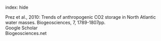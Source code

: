 index: hide

<div class="Citation">

  <div class="Citation-body">
    <div class="Citation-text">Prez et al., 2010: Trends of anthropogenic CO2 storage in North Atlantic water masses. <span class="Article-journal">Biogeosciences, </span><span class="Article-volume">7, </span>1789-1807pp.</div>
    <div class="Citation-links">
      <div class="CitationLink" data-href="https://scholar.google.com/scholar?q=Trends+of+anthropogenic+CO2+storage+in+North+Atlantic+water+masses">
        <div class="CitationLink-icon CitationLink-Scholar"></div>
        <div class="CitationLink-text">Google Scholar</div>
      </div>
      <div class="CitationLink" data-href="http://www.biogeosciences.net/7/1789/2010/bg-7-1789-2010.pdf">
        <div class="CitationLink-icon CitationLink-Publisher"></div>
        <div class="CitationLink-text">Biogeosciences.net</div>
      </div>
    </div>
  </div>
</div>


<div class="Citation-copy">

</div>